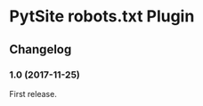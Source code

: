 PytSite robots.txt Plugin
==========================

Changelog
---------


### 1.0 (2017-11-25)

First release.
